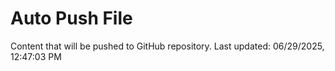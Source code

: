 # Auto Push File

Content that will be pushed to GitHub repository.
Last updated: 06/29/2025, 12:47:03 PM